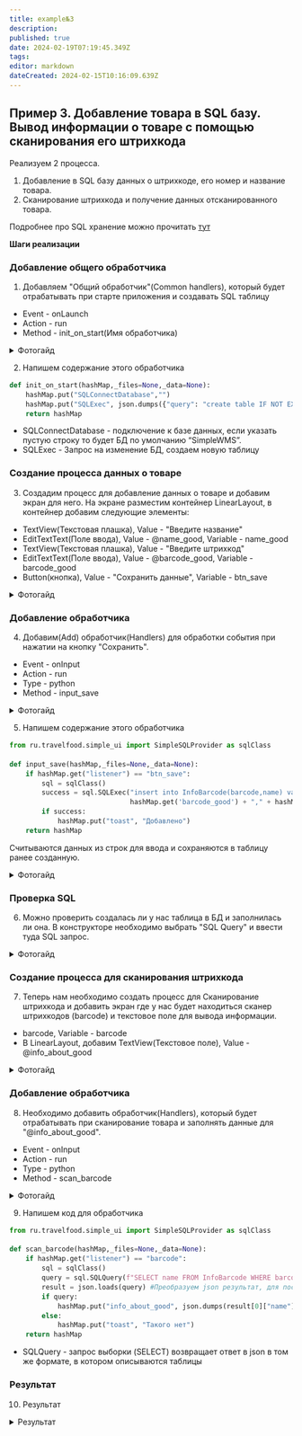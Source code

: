 ```yaml
---
title: example№3
description: 
published: true
date: 2024-02-19T07:19:45.349Z
tags: 
editor: markdown
dateCreated: 2024-02-15T10:16:09.639Z
---
```


## Пример 3. Добавление товара в SQL базу. Вывод информации о товаре с помощью сканирования его штрихкода

Реализуем 2 процесса.
1) Добавление в SQL базу данных о штрихкоде, его номер и название товара.
2) Сканирование штрихкода и получение данных отсканированного товара.

Подробнее про SQL хранение можно прочитать [тут](../DataStorage/SQL)

**Шаги реализации**

### Добавление общего обработчика
1) Добавляем "Общий обработчик"(Common handlers), который будет отрабатывать при старте приложения и создавать SQL таблицу
- Event - onLaunch
- Action - run
- Method - init_on_start(Имя обработчика)
<details>  
<summary>Фотогайд</summary>  
<br>  
<img src="/files/Pastedimage20240129112554.png" width="900">
<br>  
<img src="/files/Pastedimage20240129112613.png" width="700">  
</details>  

2) Напишем содержание этого обработчика
```python
def init_on_start(hashMap,_files=None,_data=None):  
    hashMap.put("SQLConnectDatabase","") 
    hashMap.put("SQLExec", json.dumps({"query": "create table IF NOT EXISTS InfoBarcode(id integer primary key autoincrement, barcode text, name text)", "params": ""}))  
    return hashMap
```
- SQLConnectDatabase - подключение к базе данных, если указать пустую строку то будет БД по умолчанию “SimpleWMS”.
- SQLExec - Запрос на изменение БД, создаем новую таблицу

### Создание процесса данных о товаре
3) Создадим процесс для добавление данных о товаре и добавим экран для него. На экране разместим контейнер LinearLayout, в контейнер добавим следующие элементы:
- TextView(Текстовая плашка), Value - "Введите название"
- EditTextText(Поле ввода), Value - @name_good, Variable - name_good
- TextView(Текстовая плашка), Value - "Введите штрихкод"
- EditTextText(Поле ввода), Value - @barcode_good, Variable - barcode_good
- Button(кнопка), Value - "Сохранить данные", Variable - btn_save
<details>  
<summary>Фотогайд</summary>  
<br>  
<img src="/files/Pastedimage20240129111614.png" width="700">
<br>  
<img src="/files/Pastedimage20240129111638.png" width="700">
<br>
<img src="/files/Pastedimage20240129111657.png" width="700">
</details>

### Добавление обработчика
4) Добавим(Add) обработчик(Handlers) для обработки события при нажатии на кнопку "Сохранить".
- Event - onInput
- Action - run
- Type - python
- Method - input_save
<details>  
<summary>Фотогайд</summary>  
<br>  
<img src="/files/Pastedimage20240129113315.png" width="700">
</details>

5) Напишем содержание этого обработчика
```python
from ru.travelfood.simple_ui import SimpleSQLProvider as sqlClass

def input_save(hashMap,_files=None,_data=None):  
    if hashMap.get("listener") == "btn_save":  
        sql = sqlClass()  
        success = sql.SQLExec("insert into InfoBarcode(barcode,name) values(?,?)",  
                              hashMap.get('barcode_good') + "," + hashMap.get("name_good"))  
        if success:  
            hashMap.put("toast", "Добавлено")  
    return hashMap
```
Считываются данных из строк для ввода и сохраняются в таблицу ранее созданную.
<details>  
<summary>Фотогайд</summary>  
<br>  
<img src="/files/Pastedimage20240129114423.png" width="400">
</details>

### Проверка SQL
6) Можно проверить создалась ли у нас таблица в БД и заполнилась ли она. В конструкторе необходимо выбрать "SQL Query" и ввести туда SQL запрос.
<details>  
<summary>Фотогайд</summary>  
<br>  
<img src="/files/Pastedimage20240129114933.png" width="700">
<br>
<img src="/files/Pastedimage20240129115057.png" width="700">
</details>

### Создание процесса для сканирования штрихкода
7) Теперь нам необходимо создать процесс для Сканирование штрихкода и добавить экран где у нас будет находиться сканер штрихкодов (barcode) и текстовое поле для вывода информации.
- barcode, Variable - barcode
- В LinearLayout, добавим TextView(Текстовое поле), Value - @info_about_good
<details>  
<summary>Фотогайд</summary>  
<br>  
<img src="/files/Pastedimage20240129115447.png" width="700">
<br>
<img src="/files/Pastedimage20240129115500.png" width="700">
<br>
<img src="/files/Pastedimage20240129115533.png" width="700">
<br>
<img src="/files/Pastedimage20240129115550.png" width="700">
</details>

### Добавление обработчика
8) Необходимо добавить обработчик(Handlers), который будет отрабатывать при сканирование товара и заполнять данные для "@info_about_good".
- Event - onInput
- Action - run
- Type - python
- Method - scan_barcode
<details>  
<summary>Фотогайд</summary>  
<br>  
<img src="/files/Pastedimage20240129115734.png" width="700">
</details>

9) Напишем код для обработчика
```python
from ru.travelfood.simple_ui import SimpleSQLProvider as sqlClass

def scan_barcode(hashMap,_files=None,_data=None):  
    if hashMap.get("listener") == "barcode":  
        sql = sqlClass()  
        query = sql.SQLQuery(f"SELECT name FROM InfoBarcode WHERE barcode = {hashMap.get('barcode')}", "") #Запрос  
        result = json.loads(query) #Преобразуем json результат, для последующей обработки  
        if query:  
            hashMap.put("info_about_good", json.dumps(result[0]["name"], ensure_ascii=False)) #Заполняем строку данных  
        else:  
            hashMap.put("toast", "Такого нет")  
    return hashMap
```
- SQLQuery - запрос выборки (SELECT) возвращает ответ в json в том же формате, в котором описываются таблицы

### Результат
10) Результат
<details>  
<summary>Результат</summary>  
<br>  
<img src="/files/Pastedimage20240129120518.png" width="400">
<br>
<img src="/files/Pastedimage20240129122638.png" width="400">
</details>
